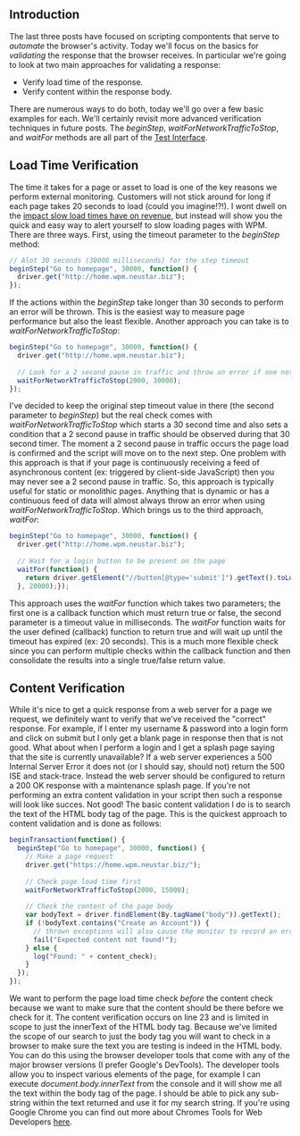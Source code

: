 ## Introduction
The last three posts have focused on scripting compontents that serve to _automate_ the browser's activity.  Today we'll focus on the basics for _validating_ the response that the browser receives.  In particular we're going to look at two main approaches for validating a response:

- Verify load time of the response.
- Verify content within the response body.

There are numerous ways to do both, today we'll go over a few basic examples for each.  We'll certainly revisit more advanced verification techniques in future posts.  The _beginStep_, _waitForNetworkTrafficToStop_, and _waitFor_ methods are all part of the [Test Interface](http://docs.wpm.neustar.biz/testscript-api/biz/neustar/wpm/api/Test.html).

## Load Time Verification
The time it takes for a page or asset to load is one of the key reasons we perform external monitoring.  Customers will not stick around for long if each page takes 20 seconds to load (could you imagine!?!).  I wont dwell on the [impact slow load times have on revenue](https://medium.com/@vikigreen/impact-of-slow-page-load-time-on-website-performance-40d5c9ce568a), but instead will show you the quick and easy way to alert yourself to slow loading pages with WPM.  There are three ways.  First, using the timeout parameter to the _beginStep_ method:

```javascript
// Alot 30 seconds (30000 milliseconds) for the step timeout
beginStep("Go to homepage", 30000, function() {
  driver.get("http://home.wpm.neustar.biz");
});
```
If the actions within the _beginStep_ take longer than 30 seconds to perform an error will be thrown.  This is the easiest way to measure page performance but also the least flexible.  Another approach you can take is to _waitForNetworkTrafficToStop_:

```javascript
beginStep("Go to homepage", 30000, function() {
  driver.get("http://home.wpm.neustar.biz");
  
  // Look for a 2 second pause in traffic and throw an error if one not found after 30 seconds 
  waitForNetworkTrafficToStop(2000, 30000);
});
```

I've decided to keep the original step timeout value in there (the second parameter to _beginStep_) but the real check comes with _waitForNetworkTrafficToStop_ which starts a 30 second time and also sets a condition that a 2 second pause in traffic should be observed during that 30 second timer.  The moment a 2 second pause in traffic occurs the page load is confirmed and the script will move on to the next step.  One problem with this approach is that if your page is continuously receiving a feed of asynchronous content (ex: triggered by client-side JavaScript) then you may never see a 2 second pause in traffic.  So, this approach is typically useful for static or monolithic pages.  Anything that is dynamic or has a continuous feed of data will almost always throw an error when using _waitForNetworkTrafficToStop_.  Which brings us to the third approach, _waitFor_:

```javascript
beginStep("Go to homepage", 30000, function() {
  driver.get("http://home.wpm.neustar.biz");
  
  // Wait for a login button to be present on the page
  waitFor(function() {
    return driver.getElement("//button[@type='submit']").getText().toLowerCase().startsWith("login")
  }, 20000);});
```

This approach uses the _waitFor_ function which takes two parameters; the first one is a callback function which must return true or false, the second parameter is a timeout value in milliseconds.  The _waitFor_ function waits for the user defined (callback) function to return true and will wait up until the timeout has expired (ex: 20 seconds).  This is a much more flexible check since you can perform multiple checks within the callback function and then consolidate the results into a single true/false return value.  

## Content Verification
While it's nice to get a quick response from a web server for a page we request, we definitely want to verify that we've received the "correct" response.  For example, if I enter my username & password into a login form and click on submit but I only get a blank page in response then that is not good.  What about when I perform a login and I get a splash page saying that the site is currently unavailable?  If a web server experiences a 500 Internal Server Error it does not (or I should say, should not) return the 500 ISE and stack-trace.  Instead the web server should be configured to return a 200 OK response with a maintenance splash page.  If you're not performing an extra content validation in your script then such a response will look like succes. Not good!  The basic content validation I do is to search the text of the HTML body tag of the page.  This is the quickest approach to content validation and is done as follows:

```javascript
beginTransaction(function() { 
  beginStep("Go to homepage", 30000, function() {
    // Make a page request
    driver.get("https://home.wpm.neustar.biz/");
    
    // Check page load time first
    waitForNetworkTrafficToStop(2000, 15000);
    
    // Check the content of the page body
    var bodyText = driver.findElement(By.tagName("body")).getText();
    if (!bodyText.contains("Create an Account")) {
      // thrown exceptions will also cause the monitor to record an error
      fail("Expected content not found!");
    } else {
      log("Found: " + content_check);
    }
  });
});
```

We want to perform the page load time check _before_ the content check because we want to make sure that the content should be there before we check for it.  The content verification occurs on line 23 and is limited in scope to just the innerText of the HTML body tag.  Because we've limited the scope of our search to just the body tag you will want to check in a browser to make sure the text you are testing is indeed in the HTML body.  You can do this using the browser developer tools that come with any of the major browser versions (I prefer Google's DevTools).  The developer tools allow you to inspect various elements of the page, for example I can execute _document.body.innerText_ from the console and it will show me all the text within the body tag of the page.  I should be able to pick any sub-string within the text returned and use it for my search string.  If you're using Google Chrome you can find out more about Chromes Tools for Web Developers [here](https://developers.google.com/web/tools/chrome-devtools/console/expressions).
